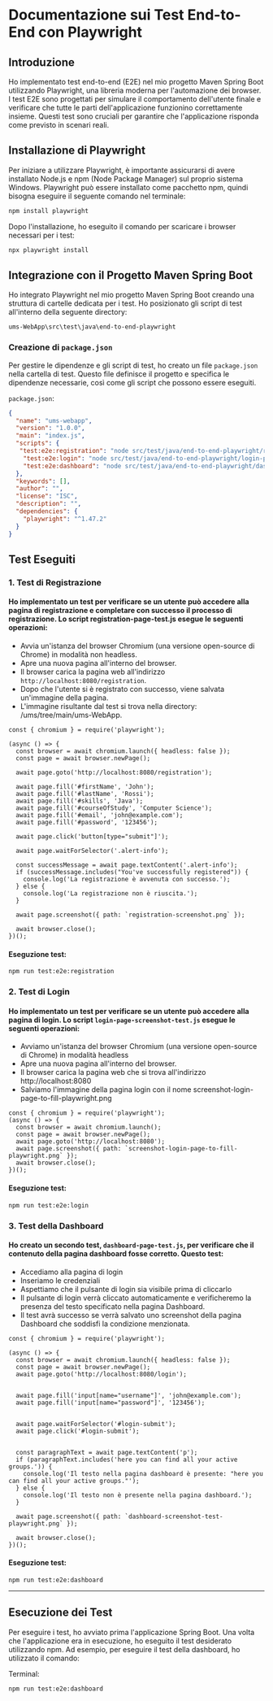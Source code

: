 
# Documentazione sui Test End-to-End con Playwright

## Introduzione

Ho implementato test end-to-end (E2E) nel mio progetto Maven Spring Boot utilizzando Playwright, una libreria moderna per l'automazione dei browser. I test E2E sono progettati per simulare il comportamento dell'utente finale e verificare che tutte le parti dell'applicazione funzionino correttamente insieme. Questi test sono cruciali per garantire che l'applicazione risponda come previsto in scenari reali.

## Installazione di Playwright

Per iniziare a utilizzare Playwright, è importante assicurarsi di avere installato Node.js e npm (Node Package Manager) sul proprio sistema Windows. 
Playwright può essere installato come pacchetto npm, quindi bisogna eseguire il seguente comando nel terminale:

```bash
npm install playwright
```

Dopo l'installazione, ho eseguito il comando per scaricare i browser necessari per i test:

```bash
npx playwright install
```

## Integrazione con il Progetto Maven Spring Boot

Ho integrato Playwright nel mio progetto Maven Spring Boot creando una struttura di cartelle dedicata per i test. Ho posizionato gli script di test all'interno della seguente directory:

```
ums-WebApp\src\test\java\end-to-end-playwright
```

### Creazione di `package.json`

Per gestire le dipendenze e gli script di test, ho creato un file `package.json` nella cartella di test. Questo file definisce il progetto e specifica le dipendenze necessarie, così come gli script che possono essere eseguiti.

`package.json`:

```json
{
  "name": "ums-webapp",
  "version": "1.0.0",
  "main": "index.js",
  "scripts": {
   "test:e2e:registration": "node src/test/java/end-to-end-playwright/registration-page-test.js",
    "test:e2e:login": "node src/test/java/end-to-end-playwright/login-page-screenshot-test.js",
    "test:e2e:dashboard": "node src/test/java/end-to-end-playwright/dashboard-page-test.js"
  },
  "keywords": [],
  "author": "",
  "license": "ISC",
  "description": "",
  "dependencies": {
    "playwright": "^1.47.2"
  }
}


```

## Test Eseguiti

### 1. Test di Registrazione

#### Ho implementato un test per verificare se un utente può accedere alla pagina di registrazione e completare con successo il processo di registrazione. Lo script registration-page-test.js esegue le seguenti operazioni:
- Avvia un'istanza del browser Chromium (una versione open-source di Chrome) in modalità non headless.
- Apre una nuova pagina all'interno del browser.
- Il browser carica la pagina web all'indirizzo `http://localhost:8080/registration`.
- Dopo che l'utente si è registrato con successo, viene salvata un'immagine della pagina.
- L'immagine risultante dal test si trova nella directory: /ums/tree/main/ums-WebApp.


```
const { chromium } = require('playwright');

(async () => {
  const browser = await chromium.launch({ headless: false });
  const page = await browser.newPage();

  await page.goto('http://localhost:8080/registration');
  
  await page.fill('#firstName', 'John');
  await page.fill('#lastName', 'Rossi');
  await page.fill('#skills', 'Java');
  await page.fill('#courseOfStudy', 'Computer Science');
  await page.fill('#email', 'john@example.com');
  await page.fill('#password', '123456');

  await page.click('button[type="submit"]');
  
  await page.waitForSelector('.alert-info');

  const successMessage = await page.textContent('.alert-info');
  if (successMessage.includes("You've successfully registered")) {
    console.log('La registrazione è avvenuta con successo.');
  } else {
    console.log('La registrazione non è riuscita.');
  }

  await page.screenshot({ path: `registration-screenshot.png` });

  await browser.close();
})();

```
#### Eseguzione test:
```
npm run test:e2e:registration
```


### 2. Test di Login

#### Ho implementato un test per verificare se un utente può accedere alla pagina di login. Lo script `login-page-screenshot-test.js` esegue le seguenti operazioni:
- Avviamo un'istanza del browser Chromium (una versione open-source di Chrome) in modalità headless
- Apre una nuova pagina all'interno del browser.
- Il browser carica la pagina web che si trova all'indirizzo http://localhost:8080
- Salviamo l'immagine della pagina login con il nome screenshot-login-page-to-fill-playwright.png


```
const { chromium } = require('playwright');
(async () => {
  const browser = await chromium.launch();
  const page = await browser.newPage();
  await page.goto('http://localhost:8080'); 
  await page.screenshot({ path: `screenshot-login-page-to-fill-playwright.png` });
  await browser.close();
})();

```
#### Eseguzione test:
```
npm run test:e2e:login
```

### 3. Test della Dashboard

#### Ho creato un secondo test, `dashboard-page-test.js`, per verificare che il contenuto della pagina dashboard fosse corretto. Questo test:
- Accediamo alla pagina di login
- Inseriamo le credenziali
- Aspettiamo che il pulsante di login sia visibile prima di cliccarlo
- Il pulsante di login verrà cliccato automaticamente e verificheremo la presenza del testo specificato nella pagina Dashboard.
- Il test avrà successo se verrà salvato uno screenshot della pagina Dashboard che soddisfi la condizione menzionata.

```
const { chromium } = require('playwright');

(async () => {
  const browser = await chromium.launch({ headless: false });
  const page = await browser.newPage();
  await page.goto('http://localhost:8080/login');
  
 
  await page.fill('input[name="username"]', 'john@example.com');
  await page.fill('input[name="password"]', '123456');


  await page.waitForSelector('#login-submit');
  await page.click('#login-submit');


  const paragraphText = await page.textContent('p'); 
  if (paragraphText.includes('here you can find all your active groups.')) {
    console.log('Il testo nella pagina dashboard è presente: "here you can find all your active groups."');
  } else {
    console.log('Il testo non è presente nella pagina dashboard.');
  }

  await page.screenshot({ path: `dashboard-screenshot-test-playwright.png` });

  await browser.close();
})();

```
#### Eseguzione test:
```
npm run test:e2e:dashboard
```
---
## Esecuzione dei Test

Per eseguire i test, ho avviato prima l'applicazione Spring Boot. Una volta che l'applicazione era in esecuzione, ho eseguito il test desiderato utilizzando npm. Ad esempio, per eseguire il test della dashboard, ho utilizzato il comando:

Terminal:
```bash
npm run test:e2e:dashboard
```




